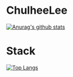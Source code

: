 # ChulheeLee
[![Anurag's github stats](https://github-readme-stats.vercel.app/api?username=chulhee23&count_private=true&show_icons=true&include_all_commits=true)](https://github.com/anuraghazra/github-readme-stats)



# Stack
[![Top Langs](https://github-readme-stats.vercel.app/api/top-langs/?username=chulhee23&layout=compact&hide=jupyter)](https://github.com/anuraghazra/github-readme-stats)
